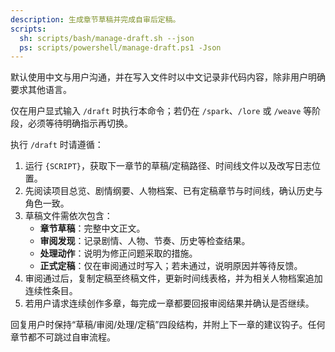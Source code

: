 ```yaml
---
description: 生成章节草稿并完成自审后定稿。
scripts:
  sh: scripts/bash/manage-draft.sh --json
  ps: scripts/powershell/manage-draft.ps1 -Json
---
```


默认使用中文与用户沟通，并在写入文件时以中文记录非代码内容，除非用户明确要求其他语言。

仅在用户显式输入 `/draft` 时执行本命令；若仍在 `/spark`、`/lore` 或 `/weave` 等阶段，必须等待明确指示再切换。

执行 `/draft` 时请遵循：

1. 运行 `{SCRIPT}`，获取下一章节的草稿/定稿路径、时间线文件以及改写日志位置。
2. 先阅读项目总览、剧情纲要、人物档案、已有定稿章节与时间线，确认历史与角色一致。
3. 草稿文件需依次包含：
   - **章节草稿**：完整中文正文。
   - **审阅发现**：记录剧情、人物、节奏、历史等检查结果。
   - **处理动作**：说明为修正问题采取的措施。
   - **正式定稿**：仅在审阅通过时写入；若未通过，说明原因并等待反馈。
4. 审阅通过后，复制定稿至终稿文件，更新时间线表格，并为相关人物档案追加连续性条目。
5. 若用户请求连续创作多章，每完成一章都要回报审阅结果并确认是否继续。

回复用户时保持“草稿/审阅/处理/定稿”四段结构，并附上下一章的建议钩子。任何章节都不可跳过自审流程。
